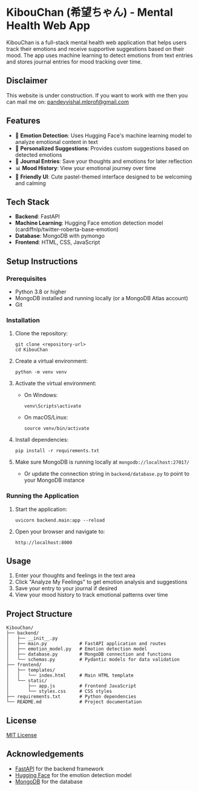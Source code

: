 # KibouChan (希望ちゃん) - Mental Health Web App

KibouChan is a full-stack mental health web application that helps users track their emotions and receive supportive suggestions based on their mood. The app uses machine learning to detect emotions from text entries and stores journal entries for mood tracking over time.

## Disclaimer
This website is under construction. If you want to work with me then you can mail me on: [pandeyvishal.mlprof@gmail.com](pandeyvishal.mlprof@gmail.com) <be>


## Features

- 🧠 **Emotion Detection**: Uses Hugging Face's machine learning model to analyze emotional content in text
- 💭 **Personalized Suggestions**: Provides custom suggestions based on detected emotions
- 📝 **Journal Entries**: Save your thoughts and emotions for later reflection
- 📊 **Mood History**: View your emotional journey over time
- 🎨 **Friendly UI**: Cute pastel-themed interface designed to be welcoming and calming

## Tech Stack

- **Backend**: FastAPI
- **Machine Learning**: Hugging Face emotion detection model (cardiffnlp/twitter-roberta-base-emotion)
- **Database**: MongoDB with pymongo
- **Frontend**: HTML, CSS, JavaScript

## Setup Instructions

### Prerequisites

- Python 3.8 or higher
- MongoDB installed and running locally (or a MongoDB Atlas account)
- Git

### Installation

1. Clone the repository:
   ```
   git clone <repository-url>
   cd KibouChan
   ```

2. Create a virtual environment:
   ```
   python -m venv venv
   ```

3. Activate the virtual environment:
   - On Windows:
     ```
     venv\Scripts\activate
     ```
   - On macOS/Linux:
     ```
     source venv/bin/activate
     ```

4. Install dependencies:
   ```
   pip install -r requirements.txt
   ```

5. Make sure MongoDB is running locally at `mongodb://localhost:27017/`
   - Or update the connection string in `backend/database.py` to point to your MongoDB instance

### Running the Application

1. Start the application:
   ```
   uvicorn backend.main:app --reload
   ```

2. Open your browser and navigate to:
   ```
   http://localhost:8000
   ```

## Usage

1. Enter your thoughts and feelings in the text area
2. Click "Analyze My Feelings" to get emotion analysis and suggestions
3. Save your entry to your journal if desired
4. View your mood history to track emotional patterns over time

## Project Structure

```
KibouChan/
├── backend/
│   ├── __init__.py
│   ├── main.py            # FastAPI application and routes
│   ├── emotion_model.py   # Emotion detection model
│   ├── database.py        # MongoDB connection and functions
│   └── schemas.py         # Pydantic models for data validation
├── frontend/
│   ├── templates/
│   │   └── index.html     # Main HTML template
│   └── static/
│       ├── app.js         # Frontend JavaScript
│       └── styles.css     # CSS styles
├── requirements.txt       # Python dependencies
└── README.md              # Project documentation
```

## License

[MIT License](LICENSE)

## Acknowledgements

- [FastAPI](https://fastapi.tiangolo.com/) for the backend framework
- [Hugging Face](https://huggingface.co/) for the emotion detection model
- [MongoDB](https://www.mongodb.com/) for the database
